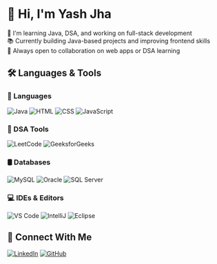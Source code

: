 # 👋 Hi, I'm Yash Jha

🚀 I'm learning Java, DSA, and working on full-stack development  
📚 Currently building Java-based projects and improving frontend skills  
🤝 Always open to collaboration on web apps or DSA learning

## 🛠️ Languages & Tools

### 🚀 Languages
![Java](https://img.shields.io/badge/-Java-orange)
![HTML](https://img.shields.io/badge/-HTML5-red)
![CSS](https://img.shields.io/badge/-CSS3-blue)
![JavaScript](https://img.shields.io/badge/-JavaScript-yellow)

### 🧠 DSA Tools
![LeetCode](https://img.shields.io/badge/-LeetCode-black)
![GeeksforGeeks](https://img.shields.io/badge/-GFG-green)

### 🛢️ Databases
![MySQL](https://img.shields.io/badge/-MySQL-blue)
![Oracle](https://img.shields.io/badge/-Oracle_DB-red)
![SQL Server](https://img.shields.io/badge/-MS_SQL_Server-lightgrey)


### 💻 IDEs & Editors
![VS Code](https://img.shields.io/badge/-VSCode-blue)
![IntelliJ](https://img.shields.io/badge/-IntelliJ-red)
![Eclipse](https://img.shields.io/badge/-Eclipse-purple)

## 🔗 Connect With Me
[![LinkedIn](https://img.shields.io/badge/-LinkedIn-blue?logo=Linkedin&logoColor=white)](https://www.linkedin.com/in/yashjha2510/)
[![GitHub](https://img.shields.io/badge/-GitHub-black?logo=github)](https://github.com/yashjha2510)
